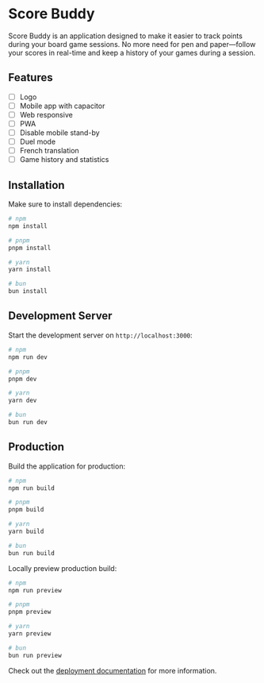 # Score Buddy

Score Buddy is an application designed to make it easier to track points during your board game sessions. No more need for pen and paper—follow your scores in real-time and keep a history of your games during a session.

## Features

- [ ] Logo
- [ ] Mobile app with capacitor
- [ ] Web responsive
- [ ] PWA
- [ ] Disable mobile stand-by
- [ ] Duel mode
- [ ] French translation
- [ ] Game history and statistics

## Installation

Make sure to install dependencies:

```bash
# npm
npm install

# pnpm
pnpm install

# yarn
yarn install

# bun
bun install
```

## Development Server

Start the development server on `http://localhost:3000`:

```bash
# npm
npm run dev

# pnpm
pnpm dev

# yarn
yarn dev

# bun
bun run dev
```

## Production

Build the application for production:

```bash
# npm
npm run build

# pnpm
pnpm build

# yarn
yarn build

# bun
bun run build
```

Locally preview production build:

```bash
# npm
npm run preview

# pnpm
pnpm preview

# yarn
yarn preview

# bun
bun run preview
```

Check out the [deployment documentation](https://nuxt.com/docs/getting-started/deployment) for more information.
